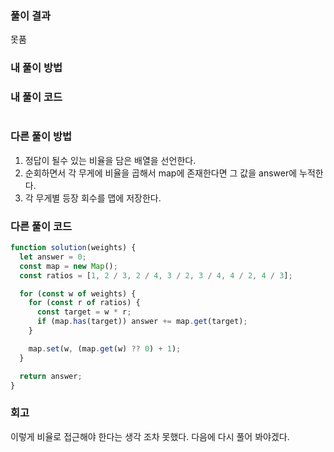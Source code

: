 ### 풀이 결과

못품

### 내 풀이 방법

### 내 풀이 코드

```js

```

### 다른 풀이 방법

1. 정답이 될수 있는 비율을 담은 배열을 선언한다.
2. 순회하면서 각 무게에 비율을 곱해서 map에 존재한다면 그 값을 answer에 누적한다.
3. 각 무게별 등장 회수를 맵에 저장한다.

### 다른 풀이 코드

```js
function solution(weights) {
  let answer = 0;
  const map = new Map();
  const ratios = [1, 2 / 3, 2 / 4, 3 / 2, 3 / 4, 4 / 2, 4 / 3];

  for (const w of weights) {
    for (const r of ratios) {
      const target = w * r;
      if (map.has(target)) answer += map.get(target);
    }

    map.set(w, (map.get(w) ?? 0) + 1);
  }

  return answer;
}
```

### 회고

이렇게 비율로 접근해야 한다는 생각 조차 못했다.
다음에 다시 풀어 봐야겠다.
